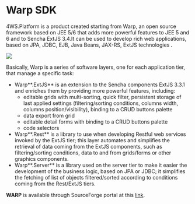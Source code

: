 # Warp SDK

4WS.Platform is a product created starting from Warp, an open source framework based on JEE 5/6 that adds more powerful features to JEE 5 and 6 and to Sencha ExtJS 3.4.It can be used to develop rich web applications, based on JPA, JDBC, EJB, Java Beans, JAX-RS, ExtJS technologies **.**&#x20;

![](http://4wsplatform.org/wp-content/uploads/2018/02/tech.png)

Basically, Warp is a series of software layers, one for each application tier, that manage a specific task:

* Warp**.ExtJS** is an extension to the Sencha components ExtJS 3.3.1 and enriches them by providing more powerful features, including:
  * editable grids with multi-sorting, quick filter, persistent storage of last applied settings (filtering/sorting conditions, columns width, columns position/visibility), binding to a CRUD buttons palette
  * data export from grid
  * editable detail forms with binding to a CRUD buttons palette
  * code selectors
* Warp**.Rest** is a library to use when developing Restful web services invoked by the ExtJS tier; this layer automates and simplifies the retrieval of data coming from the ExtJS components, such as filtering/sorting conditions, data to and from grids/forms or other graphics components.
* Warp**.Server** is a library used on the server tier to make it easier the development of the business logic, based on JPA or JDBC; it simplifies the fetching of list of objects filtered/sorted according to conditions coming from the Rest/ExtJS tiers.

**WARP** is available through SourceForge portal at this [link](https://sourceforge.net/projects/warpframework/).
